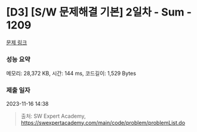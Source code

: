 # [D3] [S/W 문제해결 기본] 2일차 - Sum - 1209 

[문제 링크](https://swexpertacademy.com/main/code/problem/problemDetail.do?contestProbId=AV13_BWKACUCFAYh) 

### 성능 요약

메모리: 28,372 KB, 시간: 144 ms, 코드길이: 1,529 Bytes

### 제출 일자

2023-11-16 14:38



> 출처: SW Expert Academy, https://swexpertacademy.com/main/code/problem/problemList.do